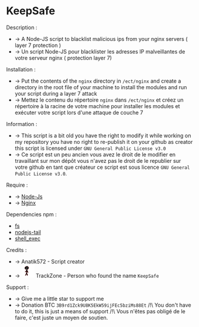 # KeepSafe
 Description :
   * -> A Node-JS script to blacklist malicious ips from your nginx servers ( layer 7 protection )
   * -> Un script Node-JS pour blacklister les adresses IP malveillantes de votre serveur nginx ( protection layer 7)

 Installation :
   * -> Put the contents of the `nginx` directory in ``/ect/nginx`` and create a directory in the root file of your machine to install the modules and run your script during a layer 7 attack 
   * -> Mettez le contenu du répertoire `nginx` dans ``/ect/nginx`` et créez un répertoire à la racine de votre machine pour installer les modules et exécuter votre script lors d'une attaque de couche 7 
  
 Information :
   * -> This script is a bit old you have the right to modify it while working on my repository you have no right to re-publish it on your github as creator this script is licensed under `GNU General Public License v3.0`
   * -> Ce script est un peu ancien vous avez le droit de le modifier en travaillant sur mon dépôt vous n'avez pas le droit de le republier sur votre github en tant que créateur ce script est sous licence `GNU General Public License v3.0`.
 
 Require :
  * -> [Node-Js](https://www.digitalocean.com/community/tutorials/how-to-install-node-js-on-ubuntu-20-04-fr)
  * -> [Nginx](https://www.digitalocean.com/community/tutorial_collections/how-to-install-nginx)
   
 Dependencies npm :
  * [fs](https://www.npmjs.com/package/fs "lien")
  * [nodejs-tail](https://www.npmjs.com/package/nodejs-tail "lien")
  * [shell_exec](https://www.npmjs.com/package/shell_exec "lien")
 
 Credits :
  * -> Anatik572 - Script creator 
  * -> <img width="35" src="https://raw.githubusercontent.com/Anatik572/KeepSafe/main/723661683234439200.png"> TrackZone - Person who found the name `KeepSafe`
 
 Support : 
  * -> Give me a little star to support me 
  * -> Donation BTC `3B9rd1Zck9U8K5EkW59ijFEc5bziMs88Et`
  /!\ You don't have to do it, this is just a means of support 
  /!\ Vous n'êtes pas obligé de le faire, c'est juste un moyen de soutien. 
